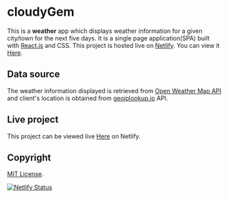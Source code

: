 # cloudyGem

This is a **weather** app which displays weather information for a given city/town for the next five days. It is a single page application(SPA) built with [React.js](https://reactjs.org/) and CSS. This project is hosted live on [Netlify](https://www.netlify.com/). You can view it [Here](https://cloudygem.netlify.app/).

## Data source

The weather information displayed is retrieved from [Open Weather Map API](https://openweathermap.org) and client's location is obtained from [geoiplookup.io](https://geoiplookup.io/) API.

## Live project

This project can be viewed live [Here](https://cloudygem.netlify.app/) on Netlify.

## Copyright

[MIT License](https://choosealicense.com/licenses/mit/).

[![Netlify Status](https://api.netlify.com/api/v1/badges/94051286-528b-4a94-af9b-6040b7871d0e/deploy-status)](https://app.netlify.com/sites/weather-app-v-1/deploys)
